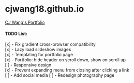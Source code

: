 cjwang18.github.io
==================

[CJ Wang's Portfolio](http://cjwang18.github.io)

#### TODO List:

[x] - Fix gradient cross-browser compatibility<br>
[x] - Lazy load slideshow images<br>
[x] - Templating for portfolio page<br>
[x] - Portfolio: hide header on scroll down, show on scroll up<br>
[ ] - Responsive design<br>
[x] - Prevent expanding menu from closing after clicking a link<br>
[ ] - Add social media
[ ] - Redesign photography page
